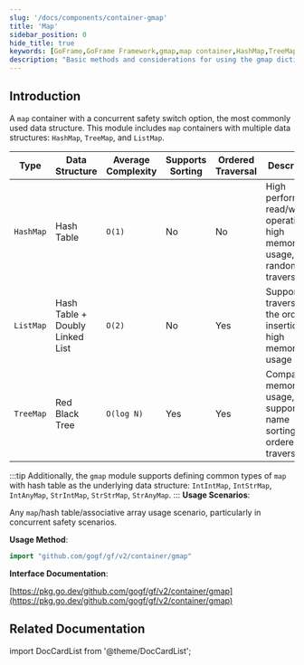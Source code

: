```yaml
---
slug: '/docs/components/container-gmap'
title: 'Map'
sidebar_position: 0
hide_title: true
keywords: [GoFrame,GoFrame Framework,gmap,map container,HashMap,TreeMap,ListMap,concurrent safety,data structure,associative array]
description: "Basic methods and considerations for using the gmap dictionary type in the GoFrame framework. The gmap module provides various concurrent-safe map data structure options, including HashMap, TreeMap, and ListMap. Suitable for any scenario involving concurrent access and hash table operations in Go applications, and details the performance and characteristics of each type."
---
```


## Introduction

A `map` container with a concurrent safety switch option, the most commonly used data structure. This module includes `map` containers with multiple data structures: `HashMap`, `TreeMap`, and `ListMap`.

| Type | Data Structure | Average Complexity | Supports Sorting | Ordered Traversal | Description |
| --- | --- | --- | --- | --- | --- |
| `HashMap` | Hash Table | `O(1)` | No | No | High performance read/write operation, high memory usage, random traversal |
| `ListMap` | Hash Table + Doubly Linked List | `O(2)` | No | Yes | Supports traversal in the order of insertion, high memory usage |
| `TreeMap` | Red Black Tree | `O(log N)` | Yes | Yes | Compact memory usage, supports key name sorting and ordered traversal |
:::tip
Additionally, the `gmap` module supports defining common types of `map` with hash table as the underlying data structure: `IntIntMap`, `IntStrMap`, `IntAnyMap`, `StrIntMap`, `StrStrMap`, `StrAnyMap`.
:::
**Usage Scenarios**:

Any `map`/hash table/associative array usage scenario, particularly in concurrent safety scenarios.

**Usage Method**:

```go
import "github.com/gogf/gf/v2/container/gmap"
```

**Interface Documentation**:

[https://pkg.go.dev/github.com/gogf/gf/v2/container/gmap](https://pkg.go.dev/github.com/gogf/gf/v2/container/gmap)

## Related Documentation

import DocCardList from '@theme/DocCardList';

<DocCardList />